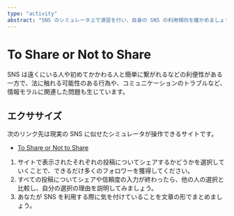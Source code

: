 ```yaml
---
type: "activity"
abstract: "SNS のシミュレータ上で演習を行い、自身の SNS の利用傾向を確かめましょう。"
---
```


# To Share or Not to Share

SNS は遠くにいる人や初めてかかわる人と簡単に繋がれるなどの利便性がある一方で、法に触れる可能性のある行為や、コミュニケーションのトラブルなど、情報モラルに関連した問題も生じています。

## エクササイズ

次のリンク先は現実の SNS に似せたシミュレータが操作できるサイトです。

- [To Share or Not to Share](https://app.media-literacy.jp/)

1. サイトで表示されたそれぞれの投稿についてシェアするかどうかを選択していくことで、できるだけ多くのフォロワーを獲得してください。
2. すべての投稿についてシェアや信頼度の入力が終わったら、他の人の選択と比較し、自分の選択の理由を説明してみましょう。
3. あなたが SNS を利用する際に気を付けていることを文章の形でまとめましょう。
